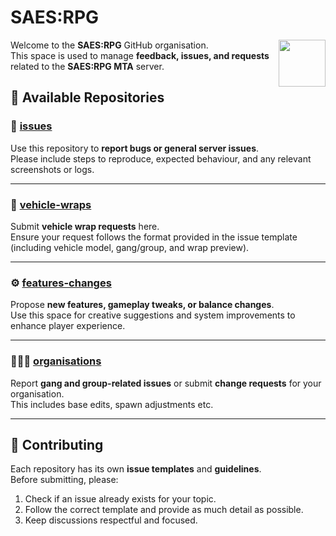 # SAES:RPG
<img align="right" height="75" src="https://saesrpg.uk/custom/images/site-logo.png">

Welcome to the **SAES:RPG** GitHub organisation.  
This space is used to manage **feedback, issues, and requests** related to the **SAES:RPG MTA** server.

## 📌 Available Repositories

### 🐞 [issues](https://github.com/saesrpg/issues)
Use this repository to **report bugs or general server issues**.  
Please include steps to reproduce, expected behaviour, and any relevant screenshots or logs.

---

### 🚗 [vehicle-wraps](https://github.com/saesrpg/vehicle-wraps)
Submit **vehicle wrap requests** here.  
Ensure your request follows the format provided in the issue template (including vehicle model, gang/group, and wrap preview).

---

### ⚙️ [features-changes](https://github.com/saesrpg/features-changes)
Propose **new features, gameplay tweaks, or balance changes**.  
Use this space for creative suggestions and system improvements to enhance player experience.

---

### 🧑‍🤝‍🧑 [organisations](https://github.com/saesrpg/organisations)
Report **gang and group-related issues** or submit **change requests** for your organisation.  
This includes base edits, spawn adjustments etc.

---

## 💬 Contributing
Each repository has its own **issue templates** and **guidelines**.  
Before submitting, please:
1. Check if an issue already exists for your topic.  
2. Follow the correct template and provide as much detail as possible.  
3. Keep discussions respectful and focused.

